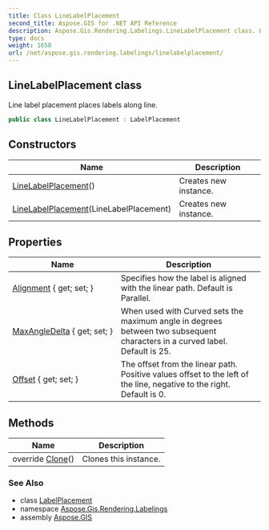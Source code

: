 ```yaml
---
title: Class LineLabelPlacement
second_title: Aspose.GIS for .NET API Reference
description: Aspose.Gis.Rendering.Labelings.LineLabelPlacement class. Line label placement places labels along line.
type: docs
weight: 1650
url: /net/aspose.gis.rendering.labelings/linelabelplacement/
---
```

## LineLabelPlacement class

Line label placement places labels along line.

```csharp
public class LineLabelPlacement : LabelPlacement
```

## Constructors

| Name | Description |
| --- | --- |
| [LineLabelPlacement](linelabelplacement/#constructor)() | Creates new instance. |
| [LineLabelPlacement](linelabelplacement/#constructor_1)(LineLabelPlacement) | Creates new instance. |

## Properties

| Name | Description |
| --- | --- |
| [Alignment](../../aspose.gis.rendering.labelings/linelabelplacement/alignment/) { get; set; } | Specifies how the label is aligned with the linear path. Default is Parallel. |
| [MaxAngleDelta](../../aspose.gis.rendering.labelings/linelabelplacement/maxangledelta/) { get; set; } | When used with Curved sets the maximum angle in degrees between two subsequent characters in a curved label. Default is 25. |
| [Offset](../../aspose.gis.rendering.labelings/linelabelplacement/offset/) { get; set; } | The offset from the linear path. Positive values offset to the left of the line, negative to the right. Default is 0. |

## Methods

| Name | Description |
| --- | --- |
| override [Clone](../../aspose.gis.rendering.labelings/linelabelplacement/clone/)() | Clones this instance. |

### See Also

* class [LabelPlacement](../labelplacement/)
* namespace [Aspose.Gis.Rendering.Labelings](../../aspose.gis.rendering.labelings/)
* assembly [Aspose.GIS](../../)


